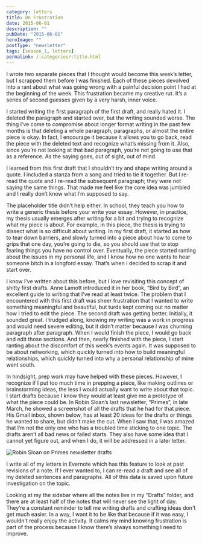 ```yaml
---
category: letters
title: On Frustration
date: 2015-06-01
description: ""
pubDate: "2015-06-01"
heroImage: ""
postType: "newsletter"
tags: [season_1, letters]
permalink: /:categories/:title.html
---
```




I wrote two separate pieces that I thought would become this week’s letter, but I scrapped them before I was finished. Each of these pieces devolved into a rant about what was going wrong with a painful decision point I had at the beginning of the week. This frustration became my creative rut. It’s a series of second guesses given by a very harsh, inner voice.

I started writing the first paragraph of the first draft, and really hated it. I deleted the paragraph and started over, but the writing sounded worse. The thing I’ve come to compromise about longer format writing in the past few months is that deleting a whole paragraph, paragraphs, or almost the entire piece is okay. In fact, I encourage it because it allows you to go back, read the piece with the deleted text and recognize what’s missing from it. Also, since you’re not looking at that bad paragraph, you’re not going to use that as a reference. As the saying goes, out of sight, out of mind.

I learned from this first draft that I shouldn’t try and shape writing around a quote. I included a stanza from a song and tried to tie it together. But I re-read the quote and I re-read the subsequent paragraph; they were not saying the same things. That made me feel like the core idea was jumbled and I really don’t know what I’m supposed to say.

The placeholder title didn’t help either. In school, they teach you how to write a generic thesis before your write your essay. However, in practice, my thesis usually emerges after writing for a bit and trying to recognize what my piece is about. For example, in this piece, the thesis is trying to dissect what is so difficult about writing. In my first draft, it started as how to tear down barriers, and slowly turned into a piece about how to come to grips that one day, you’re going to die, so you should use that to stop fearing things you have no control over. Eventually, the piece started ranting about the issues in my personal life, and I know how no one wants to hear someone bitch in a longford essay. That’s when I decided to scrap it and start over.

I know I’ve written about this before, but I love revisiting this concept of shitty first drafts. Anne Lamott introduced it in her book, “Bird by Bird”, an excellent guide to writing that I’ve read at least twice. The problem that I encountered with this first draft was sheer frustration that I wanted to write something meaningful and beautiful, but turds kept coming out no matter how I tried to edit the piece. The second draft was getting better. Initially, it sounded great. I trudged along, knowing my writing was a work in progress and would need severe editing, but it didn’t matter because I was churning paragraph after paragraph. When I would finish the piece, I would go back and edit those sections. And then, nearly finished with the piece, I start ranting about the discomfort of this week’s events again. It was supposed to be about networking, which quickly turned into how to build meaningful relationships, which quickly turned into why a personal relationship of mine went south.

In hindsight, prep work may have helped with these pieces. However, I recognize if I put too much time in prepping a piece, like making outlines or brainstorming ideas, the less I would actually want to write about that topic. I start drafts because I know they would at least give me a prototype of what the piece could be. In Robin Sloan’s last newsletter, “Primes”, in late March, he showed a screenshot of all the drafts that he had for that piece. His Gmail inbox, shown below, has at least 20 ideas for the drafts or things he wanted to share, but didn’t make the cut. When I saw that, I was amazed that I’m not the only one who has a troubled time sticking to one topic. The drafts aren’t all bad news or failed starts. They also have some idea that I cannot yet figure out, and when I do, it will be addressed in a later letter.

![Robin Sloan on Primes newsletter drafts](http://gallery.tinyletterapp.com/b7acb1dd09358f1ed19f16a562a005fc08d42511/images/50cd28c4-9d6d-4bee-b9b1-28d5a530d603.png)

I write all of my letters in Evernote which has this feature to look at past revisions of a note. If I ever wanted to, I can re-read a draft and see all of my deleted sentences and paragraphs. All of this data is saved upon future investigation on the topic.

Looking at my the sidebar where all the notes live in my “Drafts” folder, and there are at least half of the notes that will never see the light of day. They’re a constant reminder to tell me writing drafts and crafting ideas don't get much easier. In a way, I want it to be like that because if it was easy, I wouldn’t really enjoy the activity. It calms my mind knowing frustration is part of the process because I know there’s always something I need to improve.

